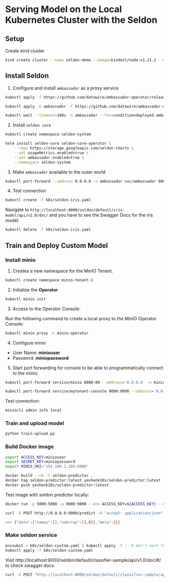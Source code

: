 # Serving Model on the Local Kubernetes Cluster with the Seldon

## Setup 

Create kind cluster 

```bash
kind create cluster --name seldon-demo --image=kindest/node:v1.21.2 --config=k8s/kind.yaml
```

## Install Seldon

1. Configure and install `ambassador` as a proxy service


```bash
kubectl apply -f https://github.com/datawire/ambassador-operator/releases/latest/download/ambassador-operator-crds.yaml

kubectl apply -n ambassador -f https://github.com/datawire/ambassador-operator/releases/latest/download/ambassador-operator-kind.yaml

kubectl wait --timeout=180s -n ambassador --for=condition=deployed ambassadorinstallations/ambassador
```

2. Install `seldon core`

```bash
kubectl create namespace seldon-system

helm install seldon-core seldon-core-operator \
    --repo https://storage.googleapis.com/seldon-charts \
    --set usageMetrics.enabled=true \
    --set ambassador.enabled=true \
    --namespace seldon-system
```

3. Make `ambassador` available to the outer world

```bash
kubectl port-forward --address 0.0.0.0 -n ambassador svc/ambassador 8000:80
```

4. Test connection

```bash
kubectl create -f k8s/seldon-iris.yaml
```

Navigate to `http://localhost:8000/seldon/default/iris-model/api/v1.0/doc/` and you have to see the Swagger Docs for the iris model.

```bash
kubectl delete -f k8s/seldon-iris.yaml
```

## Train and Deploy Custom Model

### Install minio

1. Creates a new namespace for the MinIO Tenant.

```bash
kubectl create namespace minio-tenant-1
```

2. Initialize the **Operator**

```bash
kubectl minio init
```

3. Access to the Operator Console:

Run the following command to create a local proxy to the MinIO Operator Console:

```bash
kubectl minio proxy -n minio-operator
```

4. Configure minio

- User Name: **miniouser**
- Password: **miniopassword**

5. Start port forwarding for console to be able to programmatically connect to the minio:

```bash
kubectl port-forward service/minio 8080:80 --address='0.0.0.0' -n minio-tenant-1
```

```bash
kubectl port-forward service/mytenant-console 9090:9090 --address='0.0.0.0' -n minio-tenant-1
```

Test connection:

```bash
miniocli admin info local
```


### Train and upload model

```bash
python train-upload.py
```

### Build Docker image

```bash
export ACCESS_KEY=miniouser
export SECRET_KEY=miniopassword
export MINIO_URI="192.168.1.102:8080"

docker build --rm -t seldon-predictor .
docker tag seldon-predictor:latest yevhenk10s/seldon-predictor:latest
docker push yevhenk10s/seldon-predictor:latest
```

Test image with seldon predictor locally:

```bash
docker run -p 5000:5000 -p 9000:9000 --env ACCESS_KEY=${ACCESS_KEY} --env SECRET_KEY=${SECRET_KEY} --env MINIO_URI=${MINIO_URI} yevhenk10s/seldon-predictor:latest
```

```bash
curl -X POST http://0.0.0.0:9000/predict -H "accept: application/json" -H "Content-Type: application/json" -d '{"data":{"ndarray":[[10, 1], [1, 10]]}}'

>>> {"data":{"names":[],"ndarray":[1,0]},"meta":{}}
```

### Make seldon service

```bash
envsubst < k8s/seldon-custom.yaml | kubectl apply -f -  # don't work for some reason
kubectl apply -f k8s/seldon-custom.yaml
```

Visit http://localhost:8000/seldon/default/classifier-sample/api/v1.0/doc/#/ to check swagger docs.

```bash
curl -X POST "http://localhost:8000/seldon/default/classifier-sample/api/v1.0/predictions" -H "accept: application/json" -H "Content-Type: application/json" -d '{"data":{"ndarray":[[10, 1], [1, 10]]}}'
```